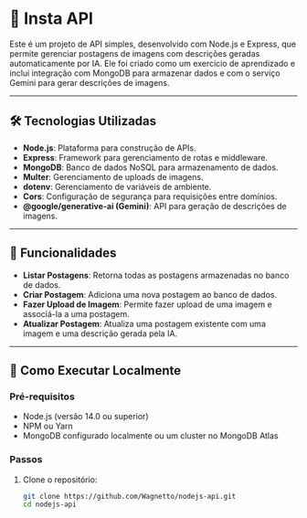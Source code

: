 # 📸 Insta API

Este é um projeto de API simples, desenvolvido com Node.js e Express, que permite gerenciar postagens de imagens com descrições geradas automaticamente por IA. Ele foi criado como um exercício de aprendizado e inclui integração com MongoDB para armazenar dados e com o serviço Gemini para gerar descrições de imagens.

---

## 🛠️ Tecnologias Utilizadas

- **Node.js**: Plataforma para construção de APIs.
- **Express**: Framework para gerenciamento de rotas e middleware.
- **MongoDB**: Banco de dados NoSQL para armazenamento de dados.
- **Multer**: Gerenciamento de uploads de imagens.
- **dotenv**: Gerenciamento de variáveis de ambiente.
- **Cors**: Configuração de segurança para requisições entre domínios.
- **@google/generative-ai (Gemini)**: API para geração de descrições de imagens.

---

## 📝 Funcionalidades

- **Listar Postagens**: Retorna todas as postagens armazenadas no banco de dados.
- **Criar Postagem**: Adiciona uma nova postagem ao banco de dados.
- **Fazer Upload de Imagem**: Permite fazer upload de uma imagem e associá-la a uma postagem.
- **Atualizar Postagem**: Atualiza uma postagem existente com uma imagem e uma descrição gerada pela IA.

---

## 🚀 Como Executar Localmente

### Pré-requisitos

- Node.js (versão 14.0 ou superior)
- NPM ou Yarn
- MongoDB configurado localmente ou um cluster no MongoDB Atlas

### Passos

1. Clone o repositório:

   ```bash
   git clone https://github.com/Wagnetto/nodejs-api.git
   cd nodejs-api
